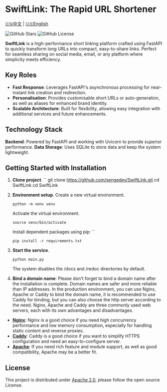 # SwiftLink: The Rapid URL Shortener

[🇨🇳中文](README.md) | [🇺🇸English](README-en.md)

![GitHub Stars](https://img.shields.io/github/stars/sengedev/SwiftLink?style=social)
![GitHub License](https://img.shields.io/github/license/sengedev/SwiftLink)

**SwiftLink** is a high-performance short linking platform crafted using FastAPI to quickly transform long URLs into compact, easy-to-share links. Perfect for seamless sharing on social media, email, or any platform where simplicity meets efficiency.

## Key Roles

- **Fast Response**: Leverages FastAPI's asynchronous processing for near-instant link creation and redirection.
- **Personalisation**: Provides customisable short URLs or auto-generation, as well as aliases for enhanced brand identity.
- **Scalable Architecture**: Built for flexibility, allowing easy integration with additional services and future enhancements.

## Technology Stack

**Backend**: Powered by FastAPI and working with Uvicorn to provide superior performance.
**Data Storage**: Uses SQLite to store data and keep the system lightweight.

## Getting Started with Installation

1. **Clone project**.
   ``
   git clone https://github.com/sengedev/SwiftLink.git
   cd SwiftLink
   cd SwiftLink
2. **Environment setup**.
   Create a new virtual environment.
   ```
   python -m venv venv
   ```
   Activate the virtual environment.
   ```
   source venv/bin/activate
   ```
   Install dependent packages using pip: ``
   ```
   pip install -r requirements.txt
   ```
4. **Start the service**.
   ```
   python main.py
   ```
   The system disables the /docs and /redoc directories by default.

5. **Bind a domain name**:
   Please don't forget to bind a domain name after the installation is complete. Domain names are safer and more reliable than IP addresses.
   In the production environment, you can use Nginx, Apache or Caddy to bind the domain name, it is recommended to use Caddy for binding, but you can also choose the http server according to the need.
   Nginx, Apache and Caddy are three commonly used web servers, each with its own advantages and disadvantages.
- **[Nginx](https://nginx.org/)**: Nginx is a good choice if you need high concurrency performance and low memory consumption, especially for handling static content and reverse proxies.
- **[Caddy](https://caddyserver.com/)**: Caddy is a good choice if you want to simplify HTTPS configuration and need an easy-to-configure server.
- **[Apache](https://httpd.apache.org/)**: If you need rich feature and module support, as well as good compatibility, Apache may be a better fit.
   
## License
This project is distributed under [Apache 2.0](LICENSE), please follow the open source License.
